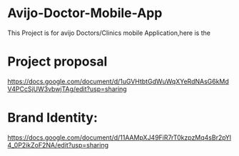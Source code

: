# Avijo-Doctor-Mobile-App

This Project is for avijo Doctors/Clinics mobile Application,here is the 
# Project proposal
https://docs.google.com/document/d/1uGVHtbtGdWuWqXYeRdNAsG6kMdV4PCcSjUW3vbwjTAg/edit?usp=sharing

# Brand Identity:
https://docs.google.com/document/d/11AAMpXJ49FiR7rT0kzpzMq4sBr2pYl4_0P2ikZoF2NA/edit?usp=sharing

